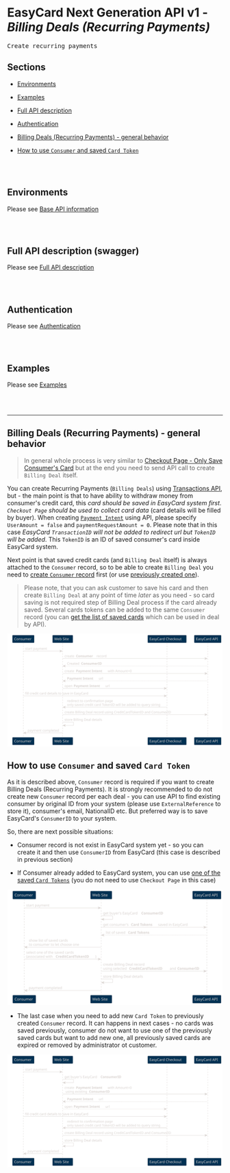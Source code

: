 EasyCard Next Generation API v1 - _Billing Deals (Recurring Payments)_
=================================================================

<pre>Create recurring payments</pre>

Sections
-------------------------------
- [Environments](Readme.md#environments)

- [Examples](Readme.md#examples)

- [Full API description](Readme.md#full-api-description-swagger)

- [Authentication](Readme.md#authentication)

- [Billing Deals (Recurring Payments) - general behavior](#billing-deals-recurring-payments---general-behavior)

- [How to use `Consumer` and saved `Card Token`](#how-to-use-consumer-and-saved-card-token)




<br/><br/>

Environments
-----------------------------------------------------------------

Please see [Base API information](Readme.md#environments)

<br/><br/>

Full API description (swagger)
-----------------------------------------------------------------

Please see [Full API description](Readme.md#full-api-description-swagger)

<br/><br/>

Authentication
-----------------------------------------------------------------

Please see [Authentication](Readme.md#authentication)

<br/><br/>

Examples
-----------------------------------------------------------------

Please see [Examples](Readme.md#examples)

<br/><br/>

- - -

Billing Deals (Recurring Payments) - general behavior
-------------------------------
> In general whole process is very similar to [Checkout Page - Only Save Consumer's Card](CheckoutPage.md#checkout-page---only-save-card) but at the end you need to send API call to create `Billing Deal` itself.

You can create Recurring Payments (`Billing Deals`) using [Transactions API](TransactionsApi.md#create-billing-deal), but - the main point is that to have ability to withdraw money from consumer's credit card, this _card should be saved in EasyCard system first_.  _`Checkout Page` should be used to collect card data_ (card details will be filled by buyer). When creating [`Payment Intent`](TransactionsApi.md#create-payment-link-to-checkout-page) using API, please specify `UserAmount = false` and `paymentRequestAmount = 0`. Please note that in this case _EasyCard `TransactionID` will not be added to redirect url but `TokenID` will be added_. This `TokenID` is an ID of saved consumer's card inside EasyCard system.

Next point is that saved credit cards (and `Billing Deal` itself) is always attached to the `Consumer` record, so to be able to create `Billing Deal` you need to [create `Consumer` record](MetadataApi.md#create-consumer-record) first (or use [previously created one](MetadataApi.md#get-consumers-list)). 

> Please note, that you can ask customer to save his card and then create `Billing Deal` at any point of time _later_ as you need - so card saving is not required step of Billing Deal process if the card already saved. Several cards tokens can be added to the same `Consumer` record (you can [get the list of saved cards](TransactionsApi.md#get-tokens-by-filters) which can be used in deal by API).

![Billing Deal - general flow](images/BillingSequenceDiagram.svg) 


How to use `Consumer` and saved `Card Token`
-------------------------------

As it is described above, `Consumer` record is required if you want to create Billing Deals (Recurring Payments). It is strongly recommended to do not create new `Consumer` record per each deal - you can use API to find existing consumer by original ID from your system (please use `ExternalReference` to store it), consumer's email, NationalID etc. But preferred way is to save EasyCard's `ConsumerID` to your system.

So, there are next possible situations:

* Consumer record is not exist in EasyCard system yet - so you can create it and then use `ConsumerID` from EasyCard (this case is described in previous section)

* If Consumer already added to EasyCard system, you can use [one of the saved `Card Tokens`](TransactionsApi.md#get-tokens-by-filters) (you do not need to use `Checkout Page` in this case)

![Billing Deal - use previously saved token](images/BillingWithExitingCustomerSequenceDiagram.svg) 

* The last case when you need to add new `Card Token` to previously created `Consumer` record. It can happens in next cases - no cards was saved previously, consumer do not want to use one of the previously saved cards but want to add new one, all previously saved cards are expired or removed by administrator ot customer.

![Billing Deal - existing consumer and new token](images/BillingWithExitingCustomerAltSequenceDiagram.svg) 